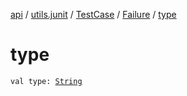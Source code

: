 [api](../../../index.md) / [utils.junit](../../index.md) / [TestCase](../index.md) / [Failure](index.md) / [type](./type.md)

# type

`val type: `[`String`](https://kotlinlang.org/api/latest/jvm/stdlib/kotlin/-string/index.html)